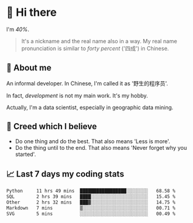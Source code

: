 # 👋 Hi there

I'm *40%*.

> It's a nickname and the real name also in a way.
> My real name pronunciation is similar to *forty percent* ('四成') in Chinese.

## :speech_balloon: About me

An informal developer. In Chinese, I'm called it as '野生的程序员'.

In fact, _development_ is not my main work. It's my hobby.

Actually, I'm a data scientist, especially in geographic data mining.

## :see_no_evil: Creed which I believe

- Do one thing and do the best. That also means 'Less is more'.
- Do the thing until to the end. That also means 'Never forget why you started'.

## :chart_with_upwards_trend: Last 7 days my coding stats

<!--START_SECTION:waka-->

```txt
Python     11 hrs 49 mins  █████████████████░░░░░░░░   68.58 %
SQL        2 hrs 39 mins   ████░░░░░░░░░░░░░░░░░░░░░   15.45 %
Other      2 hrs 32 mins   ███▓░░░░░░░░░░░░░░░░░░░░░   14.75 %
Markdown   7 mins          ▒░░░░░░░░░░░░░░░░░░░░░░░░   00.71 %
SVG        5 mins          ░░░░░░░░░░░░░░░░░░░░░░░░░   00.49 %
```

<!--END_SECTION:waka-->
